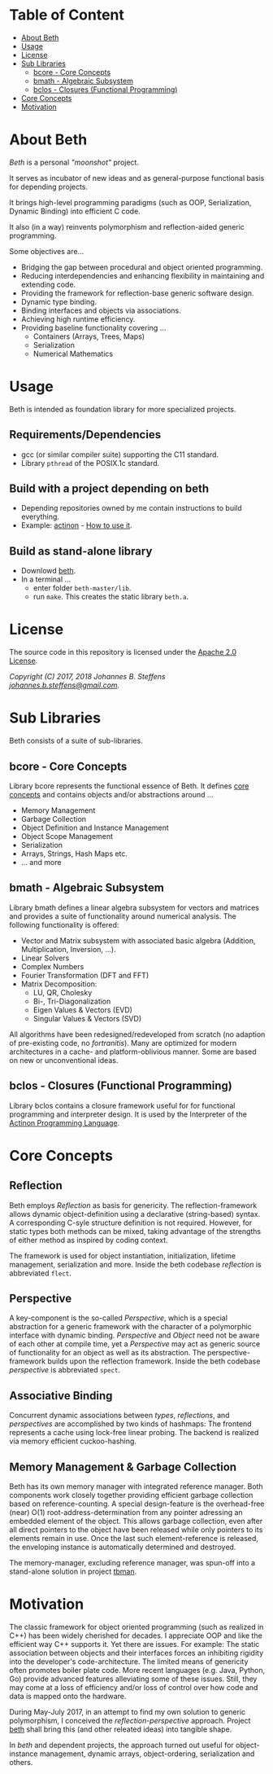 # Table of Content
   * [About Beth](#about-beth)
   * [Usage](#usage)
   * [License](#license)
   * [Sub Libraries](#sub-libraries)
      * [bcore - Core Concepts](#bcore)
      * [bmath - Algebraic Subsystem](#bmath)
      * [bclos - Closures (Functional Programming)](#bclos)
   * [Core Concepts](#core-concepts)
   * [Motivation](#motivation)

# About Beth

*Beth* is a personal *"moonshot"* project. 

It serves as incubator of new ideas and as general-purpose functional basis for depending projects. 

It brings high-level programming paradigms (such as OOP, Serialization, Dynamic Binding) into efficient C code. 

It also (in a way) reinvents polymorphism and reflection-aided generic programming. 

Some objectives are...
   * Bridging the gap between procedural and object oriented programming.
   * Reducing interdependencies and enhancing flexibility in maintaining and extending code.
   * Providing the framework for reflection-base generic software design.
   * Dynamic type binding.
   * Binding interfaces and objects via associations.
   * Achieving high runtime efficiency.
   * Providing baseline functionality covering ...
      * Containers (Arrays, Trees, Maps)
      * Serialization
      * Numerical Mathematics

# Usage
Beth is intended as foundation library for more specialized projects. 

## Requirements/Dependencies
   * gcc (or similar compiler suite) supporting the C11 standard.
   * Library `pthread` of the POSIX.1c standard.

## Build with a project depending on beth
   * Depending repositories owned by me contain instructions to build everything.
   * Example: [actinon](https://github.com/johsteffens/actinon) - [How to use it](https://github.com/johsteffens/actinon#how-to-use-it).
    
## Build as stand-alone library
   * Downlowd [beth](https://github.com/johsteffens/beth).
   * In a terminal ...
      * enter folder `beth-master/lib`.
      * run `make`. This creates the static library `beth.a`.
      
# License
The source code in this repository is licensed under the [Apache 2.0 License](https://github.com/johsteffens/beth/blob/master/LICENSE). 

*Copyright (C) 2017, 2018 Johannes B. Steffens johannes.b.steffens@gmail.com.*

# Sub Libraries
Beth consists of a suite of sub-libraries.

<a name = "bcore"></a>
## bcore - Core Concepts
Library bcore represents the functional essence of Beth. It defines [core concepts](https://github.com/johsteffens/beth#core-concepts) and contains objects and/or abstractions around ...
   * Memory Management
   * Garbage Collection
   * Object Definition and Instance Management
   * Object Scope Management
   * Serialization
   * Arrays, Strings, Hash Maps etc.
   * ... and more

<a name = "bmath"></a>
## bmath - Algebraic Subsystem
Library bmath defines a linear algebra subsystem for vectors and matrices and provides a suite of functionality around numerical analysis. The following functionality is offered:

   * Vector and Matrix subsystem with associated basic algebra (Addition, Multiplication, Inversion, ...).
   * Linear Solvers
   * Complex Numbers
   * Fourier Transformation (DFT and FFT)
   * Matrix Decomposition:
      * LU, QR, Cholesky
      * Bi-, Tri-Diagonalization
      * Eigen Values & Vectors (EVD)
      * Singular Values & Vectors (SVD)

All algorithms have been redesigned/redeveloped from scratch (no adaption of pre-existing code, no *fortranitis*). Many are optimized for modern architectures in a cache- and platform-oblivious manner. Some are based on new or unconventional ideas.

<a name = "bclos"></a>
## bclos - Closures (Functional Programming)
Library bclos contains a closure framework useful for for functional programming and interpreter design.
It is used by the Interpreter of the [Actinon Programming Language](https://github.com/johsteffens/actinon).

# Core Concepts

## Reflection
Beth employs *Reflection* as basis for genericity. The reflection-framework allows dynamic object-definition using a declarative (string-based) syntax. A corresponding C-syle structure definition is not required. However, for static types both methods can be mixed, taking advantage of the strengths of either method as inspired by coding context.

The framework is used for object instantiation, initialization, lifetime management, serialization and more. Inside the beth codebase *reflection* is abbreviated `flect`.

## Perspective
A key-component is the so-called *Perspective*, which is a special abstraction for a generic framework with the character of a polymorphic interface with dynamic binding. *Perspective* and *Object* need not be aware of each other at compile time, yet a *Perspective* may act as generic source of functionality for an object as well as its abstraction. The perspective-framework builds upon the reflection framework. Inside the beth codebase *perspective* is abbreviated `spect`.

## Associative Binding
Concurrent dynamic associations between *types*, *reflections*, and *perspectives* are accomplished by two kinds of hashmaps: The frontend represents a cache using lock-free linear probing. The backend is realized via memory efficient cuckoo-hashing. 

## Memory Management & Garbage Collection
Beth has its own memory manager with integrated reference manager. Both components work closely together providing efficient garbage collection based on reference-counting. A special design-feature is the overhead-free (near) O(1) root-address-determination from any pointer adressing an embedded element of the object. This allows garbage collection, even after all direct pointers to the object have been released while only pointers to its elements remain in use. Once the last such element-reference is released, the enveloping instance is automatically determined and destroyed.

The memory-manager, excluding reference manager, was spun-off into a stand-alone solution in project [tbman](https://github.com/johsteffens/tbman).

# Motivation
The classic framework for object oriented programming (such as realized in C++) has been widely cherished for decades. I appreciate OOP and like the efficient way C++ supports it. Yet there are issues. For example: The static association between objects and their interfaces forces an inhibiting rigidity into the developer's code-architecture. The limited means of genericity often promotes boiler plate code. More recent languages (e.g. Java, Python, Go) provide advanced features alleviating some of these issues. Still, they may come at a loss of efficiency and/or loss of control over how code and data is mapped onto the hardware.

During May-July 2017, in an attempt to find my own solution to generic polymorphism, I conceived the *reflection-perspective* approach. Project [beth](https://github.com/johsteffens/beth) shall bring this (and other releated ideas) into tangible shape.

In *beth* and dependent projects, the approach turned out useful for object-instance management, dynamic arrays, object-ordering, serialization and others.

